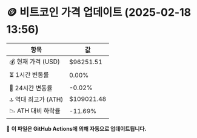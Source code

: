 # 🪙 비트코인 가격 업데이트 (2025-02-18 13:56)

| 항목                | 값 |
|--------------------|----------------|
| 💰 현재 가격 (USD) | $96251.51 |
| ⏳ 1시간 변동률    | 0.00% |
| 📆 24시간 변동률   | -0.02% |
| 🔝 역대 최고가 (ATH) | $109021.48 |
| 📉 ATH 대비 하락률 | -11.69% |

🔄 **이 파일은 GitHub Actions에 의해 자동으로 업데이트됩니다.**
